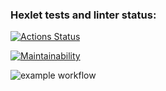 ### Hexlet tests and linter status:
[![Actions Status](https://github.com/ruffury/python-project-lvl1/workflows/hexlet-check/badge.svg)](https://github.com/ruffury/python-project-lvl1/actions)

[![Maintainability](https://api.codeclimate.com/v1/badges/a99a88d28ad37a79dbf6/maintainability)](https://codeclimate.com/github/codeclimate/codeclimate/maintainability)

![example workflow](https://github.com/ruffury/python-project-lvl1/actions/workflows/build-check.yml/badge.svg)

